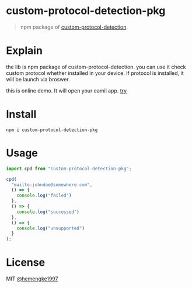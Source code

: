# custom-protocol-detection-pkg

> npm package of [custom-protocol-detection](https://github.com/ismailhabib/custom-protocol-detection).

# Explain

the lib is npm package of custom-protocol-detection. you can use it check custom protocol whether installed in your device. If protocol is installed, it will be launch via broswer.

this is online demo. It will open your eamil app. [try]() 

# Install

`npm i custom-protocol-detection-pkg`

# Usage

```js
import cpd from "custom-protocol-detection-pkg";

cpd(
  "mailto:johndoe@somewhere.com",
  () => {
    console.log("failed")
  },
  () => {
    console.log("successed")
  },
  () => {
    console.log("unsupported")
  }
);
```

# License

MIT [@hemengke1997](https://github.com/hemengke1997)
